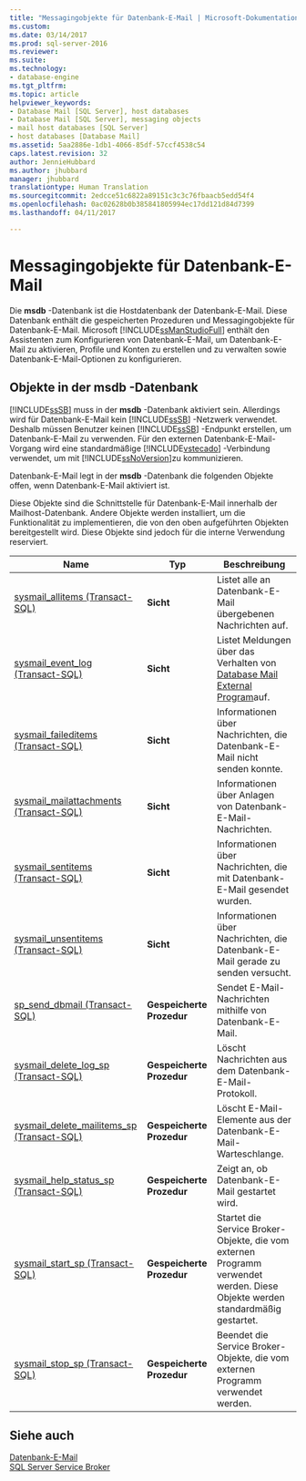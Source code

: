 ```yaml
---
title: "Messagingobjekte für Datenbank-E-Mail | Microsoft-Dokumentation"
ms.custom: 
ms.date: 03/14/2017
ms.prod: sql-server-2016
ms.reviewer: 
ms.suite: 
ms.technology:
- database-engine
ms.tgt_pltfrm: 
ms.topic: article
helpviewer_keywords:
- Database Mail [SQL Server], host databases
- Database Mail [SQL Server], messaging objects
- mail host databases [SQL Server]
- host databases [Database Mail]
ms.assetid: 5aa2886e-1db1-4066-85df-57ccf4538c54
caps.latest.revision: 32
author: JennieHubbard
ms.author: jhubbard
manager: jhubbard
translationtype: Human Translation
ms.sourcegitcommit: 2edcce51c6822a89151c3c3c76fbaacb5edd54f4
ms.openlocfilehash: 0ac02628b0b385841805994ec17dd121d84d7399
ms.lasthandoff: 04/11/2017

---
```

# <a name="database-mail-messaging-objects"></a>Messagingobjekte für Datenbank-E-Mail
  Die **msdb** -Datenbank ist die Hostdatenbank der Datenbank-E-Mail. Diese Datenbank enthält die gespeicherten Prozeduren und Messagingobjekte für Datenbank-E-Mail. Microsoft [!INCLUDE[ssManStudioFull](../../includes/ssmanstudiofull-md.md)] enthält den Assistenten zum Konfigurieren von Datenbank-E-Mail, um Datenbank-E-Mail zu aktivieren, Profile und Konten zu erstellen und zu verwalten sowie Datenbank-E-Mail-Optionen zu konfigurieren.  
  
##  <a name="ComponentsAndConcepts"></a> Objekte in der **msdb** -Datenbank  
 [!INCLUDE[ssSB](../../includes/sssb-md.md)] muss in der **msdb** -Datenbank aktiviert sein. Allerdings wird für Datenbank-E-Mail kein [!INCLUDE[ssSB](../../includes/sssb-md.md)] -Netzwerk verwendet. Deshalb müssen Benutzer keinen [!INCLUDE[ssSB](../../includes/sssb-md.md)] -Endpunkt erstellen, um Datenbank-E-Mail zu verwenden. Für den externen Datenbank-E-Mail-Vorgang wird eine standardmäßige [!INCLUDE[vstecado](../../includes/vstecado-md.md)] -Verbindung verwendet, um mit [!INCLUDE[ssNoVersion](../../includes/ssnoversion-md.md)]zu kommunizieren.  
  
 Datenbank-E-Mail legt in der **msdb** -Datenbank die folgenden Objekte offen, wenn Datenbank-E-Mail aktiviert ist.  
  
 Diese Objekte sind die Schnittstelle für Datenbank-E-Mail innerhalb der Mailhost-Datenbank. Andere Objekte werden installiert, um die Funktionalität zu implementieren, die von den oben aufgeführten Objekten bereitgestellt wird. Diese Objekte sind jedoch für die interne Verwendung reserviert.  
  
|Name|Typ|Beschreibung|  
|----------|----------|-----------------|  
|[sysmail_allitems &#40;Transact-SQL&#41;](../../relational-databases/system-catalog-views/sysmail-allitems-transact-sql.md)|**Sicht**|Listet alle an Datenbank-E-Mail übergebenen Nachrichten auf.|  
|[sysmail_event_log &#40;Transact-SQL&#41;](../../relational-databases/system-catalog-views/sysmail-event-log-transact-sql.md)|**Sicht**|Listet Meldungen über das Verhalten von [Database Mail External Program](../../relational-databases/database-mail/database-mail-external-program.md)auf.|  
|[sysmail_faileditems &#40;Transact-SQL&#41;](../../relational-databases/system-catalog-views/sysmail-faileditems-transact-sql.md)|**Sicht**|Informationen über Nachrichten, die Datenbank-E-Mail nicht senden konnte.|  
|[sysmail_mailattachments &#40;Transact-SQL&#41;](../../relational-databases/system-catalog-views/sysmail-mailattachments-transact-sql.md)|**Sicht**|Informationen über Anlagen von Datenbank-E-Mail-Nachrichten.|  
|[sysmail_sentitems &#40;Transact-SQL&#41;](../../relational-databases/system-catalog-views/sysmail-sentitems-transact-sql.md)|**Sicht**|Informationen über Nachrichten, die mit Datenbank-E-Mail gesendet wurden.|  
|[sysmail_unsentitems &#40;Transact-SQL&#41;](../../relational-databases/system-catalog-views/sysmail-unsentitems-transact-sql.md)|**Sicht**|Informationen über Nachrichten, die Datenbank-E-Mail gerade zu senden versucht.|  
|[sp_send_dbmail &#40;Transact-SQL&#41;](../../relational-databases/system-stored-procedures/sp-send-dbmail-transact-sql.md)|**Gespeicherte Prozedur**|Sendet E-Mail-Nachrichten mithilfe von Datenbank-E-Mail.|  
|[sysmail_delete_log_sp &#40;Transact-SQL&#41;](../../relational-databases/system-stored-procedures/sysmail-delete-log-sp-transact-sql.md)|**Gespeicherte Prozedur**|Löscht Nachrichten aus dem Datenbank-E-Mail-Protokoll.|  
|[sysmail_delete_mailitems_sp &#40;Transact-SQL&#41;](../../relational-databases/system-stored-procedures/sysmail-delete-mailitems-sp-transact-sql.md)|**Gespeicherte Prozedur**|Löscht E-Mail-Elemente aus der Datenbank-E-Mail-Warteschlange.|  
|[sysmail_help_status_sp &#40;Transact-SQL&#41;](../../relational-databases/system-stored-procedures/sysmail-help-status-sp-transact-sql.md)|**Gespeicherte Prozedur**|Zeigt an, ob Datenbank-E-Mail gestartet wird.|  
|[sysmail_start_sp (Transact-SQL)](../../relational-databases/system-stored-procedures/sysmail-start-sp-transact-sql.md)|**Gespeicherte Prozedur**|Startet die Service Broker-Objekte, die vom externen Programm verwendet werden. Diese Objekte werden standardmäßig gestartet.|  
|[sysmail_stop_sp (Transact-SQL)](../../relational-databases/system-stored-procedures/sysmail-stop-sp-transact-sql.md)|**Gespeicherte Prozedur**|Beendet die Service Broker-Objekte, die vom externen Programm verwendet werden.|  
  
  
## <a name="see-also"></a>Siehe auch  
 [Datenbank-E-Mail](../../relational-databases/database-mail/database-mail.md)   
 [SQL Server Service Broker](../../database-engine/configure-windows/sql-server-service-broker.md)  
  
  
